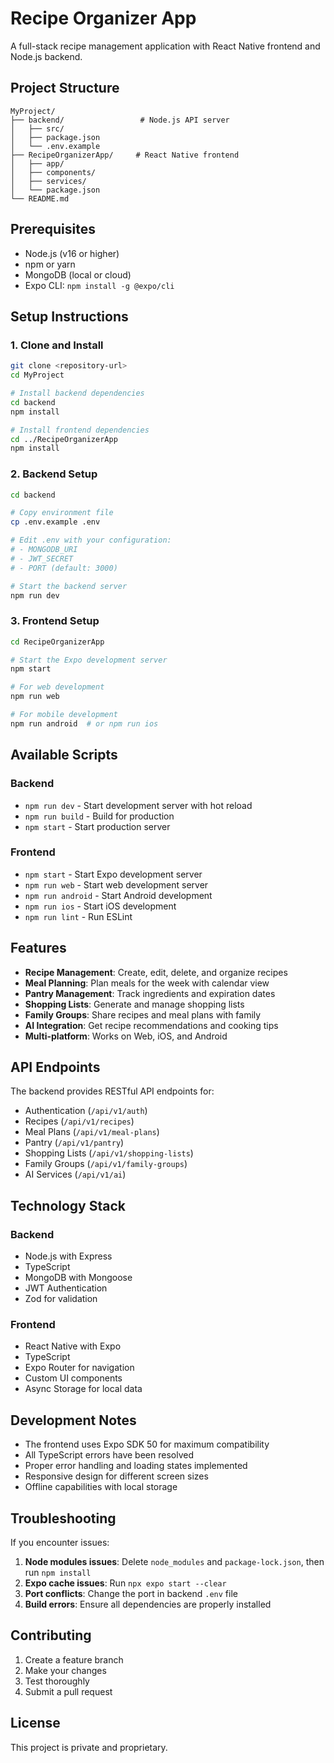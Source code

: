 # Recipe Organizer App

A full-stack recipe management application with React Native frontend and Node.js backend.

## Project Structure

```
MyProject/
├── backend/                 # Node.js API server
│   ├── src/
│   ├── package.json
│   └── .env.example
├── RecipeOrganizerApp/     # React Native frontend
│   ├── app/
│   ├── components/
│   ├── services/
│   └── package.json
└── README.md
```

## Prerequisites

- Node.js (v16 or higher)
- npm or yarn
- MongoDB (local or cloud)
- Expo CLI: `npm install -g @expo/cli`

## Setup Instructions

### 1. Clone and Install

```bash
git clone <repository-url>
cd MyProject

# Install backend dependencies
cd backend
npm install

# Install frontend dependencies
cd ../RecipeOrganizerApp
npm install
```

### 2. Backend Setup

```bash
cd backend

# Copy environment file
cp .env.example .env

# Edit .env with your configuration:
# - MONGODB_URI
# - JWT_SECRET
# - PORT (default: 3000)

# Start the backend server
npm run dev
```

### 3. Frontend Setup

```bash
cd RecipeOrganizerApp

# Start the Expo development server
npm start

# For web development
npm run web

# For mobile development
npm run android  # or npm run ios
```

## Available Scripts

### Backend
- `npm run dev` - Start development server with hot reload
- `npm run build` - Build for production
- `npm start` - Start production server

### Frontend
- `npm start` - Start Expo development server
- `npm run web` - Start web development server
- `npm run android` - Start Android development
- `npm run ios` - Start iOS development
- `npm run lint` - Run ESLint

## Features

- **Recipe Management**: Create, edit, delete, and organize recipes
- **Meal Planning**: Plan meals for the week with calendar view
- **Pantry Management**: Track ingredients and expiration dates
- **Shopping Lists**: Generate and manage shopping lists
- **Family Groups**: Share recipes and meal plans with family
- **AI Integration**: Get recipe recommendations and cooking tips
- **Multi-platform**: Works on Web, iOS, and Android

## API Endpoints

The backend provides RESTful API endpoints for:
- Authentication (`/api/v1/auth`)
- Recipes (`/api/v1/recipes`)
- Meal Plans (`/api/v1/meal-plans`)
- Pantry (`/api/v1/pantry`)
- Shopping Lists (`/api/v1/shopping-lists`)
- Family Groups (`/api/v1/family-groups`)
- AI Services (`/api/v1/ai`)

## Technology Stack

### Backend
- Node.js with Express
- TypeScript
- MongoDB with Mongoose
- JWT Authentication
- Zod for validation

### Frontend
- React Native with Expo
- TypeScript
- Expo Router for navigation
- Custom UI components
- Async Storage for local data

## Development Notes

- The frontend uses Expo SDK 50 for maximum compatibility
- All TypeScript errors have been resolved
- Proper error handling and loading states implemented
- Responsive design for different screen sizes
- Offline capabilities with local storage

## Troubleshooting

If you encounter issues:

1. **Node modules issues**: Delete `node_modules` and `package-lock.json`, then run `npm install`
2. **Expo cache issues**: Run `npx expo start --clear`
3. **Port conflicts**: Change the port in backend `.env` file
4. **Build errors**: Ensure all dependencies are properly installed

## Contributing

1. Create a feature branch
2. Make your changes
3. Test thoroughly
4. Submit a pull request

## License

This project is private and proprietary.

